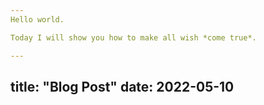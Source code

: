 ```yaml
---
Hello world.

Today I will show you how to make all wish *come true*.

---
```

title: "Blog Post"
date: 2022-05-10
---
